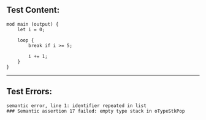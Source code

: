 
Test Content: 
-------------------------
```
mod main (output) { 
    let i = 0;

    loop {
        break if i >= 5;

        i += 1;
    }
}
```
------------------------

Test Errors:
-------------------------
```
semantic error, line 1: identifier repeated in list
### Semantic assertion 17 failed: empty type stack in oTypeStkPop
```
